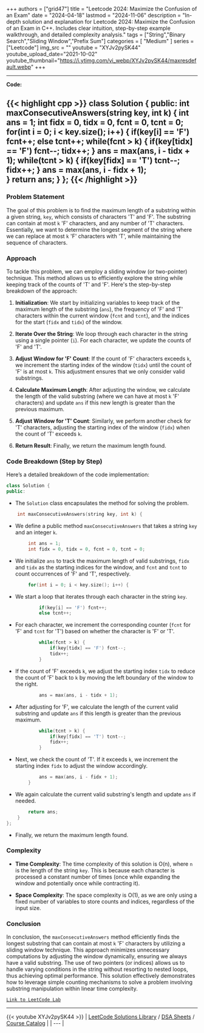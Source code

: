 
+++
authors = ["grid47"]
title = "Leetcode 2024: Maximize the Confusion of an Exam"
date = "2024-04-18"
lastmod = "2024-11-06"
description = "In-depth solution and explanation for Leetcode 2024: Maximize the Confusion of an Exam in C++. Includes clear intuition, step-by-step example walkthrough, and detailed complexity analysis."
tags = ["String","Binary Search","Sliding Window","Prefix Sum"]
categories = [
    "Medium"
]
series = ["Leetcode"]
img_src = ""
youtube = "XYJv2pySK44"
youtube_upload_date="2021-10-02"
youtube_thumbnail="https://i.ytimg.com/vi_webp/XYJv2pySK44/maxresdefault.webp"
+++



---
**Code:**

{{< highlight cpp >}}
class Solution {
public:
    int maxConsecutiveAnswers(string key, int k) {
        int ans = 1;
        int fidx = 0, tidx = 0, fcnt = 0, tcnt = 0;
        for(int i = 0; i < key.size(); i++) {
            if(key[i] == 'F') fcnt++;
            else tcnt++;
            while(fcnt > k) {
                if(key[tidx] == 'F') fcnt--;
                tidx++;
            }
            ans = max(ans, i - tidx + 1);
            while(tcnt > k) {
                if(key[fidx] == 'T') tcnt--;
                fidx++;
            }
            ans = max(ans, i - fidx + 1);            
        }
        return ans;
    }
};
{{< /highlight >}}
---

### Problem Statement

The goal of this problem is to find the maximum length of a substring within a given string, `key`, which consists of characters 'T' and 'F'. The substring can contain at most `k` 'F' characters, and any number of 'T' characters. Essentially, we want to determine the longest segment of the string where we can replace at most `k` 'F' characters with 'T', while maintaining the sequence of characters.

### Approach

To tackle this problem, we can employ a sliding window (or two-pointer) technique. This method allows us to efficiently explore the string while keeping track of the counts of 'T' and 'F'. Here's the step-by-step breakdown of the approach:

1. **Initialization**: We start by initializing variables to keep track of the maximum length of the substring (`ans`), the frequency of 'F' and 'T' characters within the current window (`fcnt` and `tcnt`), and the indices for the start (`fidx` and `tidx`) of the window.

2. **Iterate Over the String**: We loop through each character in the string using a single pointer (`i`). For each character, we update the counts of 'F' and 'T'.

3. **Adjust Window for 'F' Count**: If the count of 'F' characters exceeds `k`, we increment the starting index of the window (`tidx`) until the count of 'F' is at most `k`. This adjustment ensures that we only consider valid substrings.

4. **Calculate Maximum Length**: After adjusting the window, we calculate the length of the valid substring (where we can have at most `k` 'F' characters) and update `ans` if this new length is greater than the previous maximum.

5. **Adjust Window for 'T' Count**: Similarly, we perform another check for 'T' characters, adjusting the starting index of the window (`fidx`) when the count of 'T' exceeds `k`.

6. **Return Result**: Finally, we return the maximum length found.

### Code Breakdown (Step by Step)

Here’s a detailed breakdown of the code implementation:

```cpp
class Solution {
public:
```
- The `Solution` class encapsulates the method for solving the problem.

```cpp
    int maxConsecutiveAnswers(string key, int k) {
```
- We define a public method `maxConsecutiveAnswers` that takes a string `key` and an integer `k`.

```cpp
        int ans = 1;
        int fidx = 0, tidx = 0, fcnt = 0, tcnt = 0;
```
- We initialize `ans` to track the maximum length of valid substrings, `fidx` and `tidx` as the starting indices for the window, and `fcnt` and `tcnt` to count occurrences of 'F' and 'T', respectively.

```cpp
        for(int i = 0; i < key.size(); i++) {
```
- We start a loop that iterates through each character in the string `key`.

```cpp
            if(key[i] == 'F') fcnt++;
            else tcnt++;
```
- For each character, we increment the corresponding counter (`fcnt` for 'F' and `tcnt` for 'T') based on whether the character is 'F' or 'T'.

```cpp
            while(fcnt > k) {
                if(key[tidx] == 'F') fcnt--;
                tidx++;
            }
```
- If the count of 'F' exceeds `k`, we adjust the starting index `tidx` to reduce the count of 'F' back to `k` by moving the left boundary of the window to the right.

```cpp
            ans = max(ans, i - tidx + 1);
```
- After adjusting for 'F', we calculate the length of the current valid substring and update `ans` if this length is greater than the previous maximum.

```cpp
            while(tcnt > k) {
                if(key[fidx] == 'T') tcnt--;
                fidx++;
            }
```
- Next, we check the count of 'T'. If it exceeds `k`, we increment the starting index `fidx` to adjust the window accordingly.

```cpp
            ans = max(ans, i - fidx + 1);            
        }
```
- We again calculate the current valid substring's length and update `ans` if needed.

```cpp
        return ans;
    }
};
```
- Finally, we return the maximum length found.

### Complexity

- **Time Complexity**: The time complexity of this solution is O(n), where `n` is the length of the string `key`. This is because each character is processed a constant number of times (once while expanding the window and potentially once while contracting it).
  
- **Space Complexity**: The space complexity is O(1), as we are only using a fixed number of variables to store counts and indices, regardless of the input size.

### Conclusion

In conclusion, the `maxConsecutiveAnswers` method efficiently finds the longest substring that can contain at most `k` 'F' characters by utilizing a sliding window technique. This approach minimizes unnecessary computations by adjusting the window dynamically, ensuring we always have a valid substring. The use of two pointers (or indices) allows us to handle varying conditions in the string without resorting to nested loops, thus achieving optimal performance. This solution effectively demonstrates how to leverage simple counting mechanisms to solve a problem involving substring manipulation within linear time complexity.

[`Link to LeetCode Lab`](https://leetcode.com/problems/maximize-the-confusion-of-an-exam/description/)

---
{{< youtube XYJv2pySK44 >}}
| [LeetCode Solutions Library](https://grid47.xyz/leetcode/) / [DSA Sheets](https://grid47.xyz/sheets/) / [Course Catalog](https://grid47.xyz/courses/) |
| --- |
